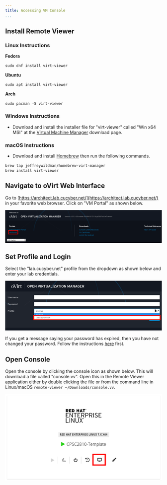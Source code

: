 ```yaml
---
title: Accessing VM Console
...
```


## Install Remote Viewer


### Linux Instructions

**Fedora**

```
sudo dnf install virt-viewer
```

**Ubuntu**

```
sudo apt install virt-viewer
```

**Arch**

```
sudo pacman -S virt-viewer
```


### Windows Instructions

* Download and install the installer file for "virt-viewer" called "Win x64 MSI" at the [Virtual Machine Manager](https://virt-manager.org/download/) download page.


### macOS Instructions

* Download and install [Homebrew](https://brew.sh/) then run the following commands.

```
brew tap jeffreywildman/homebrew-virt-manager
brew install virt-viewer
```


## Navigate to oVirt Web Interface

Go to [https://architect.lab.cucyber.net/](https://architect.lab.cucyber.net/) in your favorite web browser. Click on "VM Portal" as shown below.

![](lab/vmportal.png)


## Set Profile and Login

Select the "lab.cucyber.net" profile from the dropdown as shown below and enter your lab credentials.

![](lab/profile.png)

If you get a message saying your password has expired, then you have not changed your password. Follow the instructions [here](lab/changing-password) first.


## Open Console

Open the console by clicking the console icon as shown below. This will download a file called "console.vv". Open this in the Remote Viewer application either by double clicking the file or from the command line in Linux/macOS `remote-viewer ~/Downloads/console.vv`.

![](lab/vm.png)
